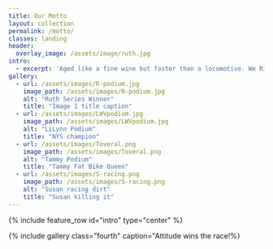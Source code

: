 ```yaml
---
title: Our Motto
layout: collection
permalink: /motto/
classes: landing
header:
  overlay_image: /assets/image/ruth.jpg
intro:
  - excerpt: 'Aged like a fine wine but faster than a locomotive. We Ride like Hell and then Wine Down!'
gallery:
  - url: /assets/images/R-podium.jpg
    image_path: /assets/images/R-podium.jpg
    alt: "Ruth Series Winner"
    title: "Image 1 title caption"
  - url: /assets/images/LWVpodium.jpg
    image_path: /assets/images/LWVpodium.jpg
    alt: "LiLynn Podium"
    title: "NYS champion"
  - url: /assets/images/Toveral.png
    image_path: /assets/images/Toveral.png
    alt: "Tammy Podium"
    title: "Tammy Fat Bike Queen"
  - url: /assets/images/S-racing.png
    image_path: /assets/images/S-racing.png
    alt: "Susan racing dirt"
    title: "Susan killing it"
---
```


{% include feature_row id="intro" type="center" %}

{% include gallery class="fourth" caption="Attitude wins the race!%}
